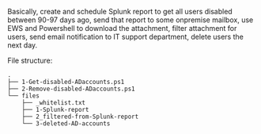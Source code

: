 Basically, create and schedule Splunk report to get all users disabled between 90-97 days ago, send that report to some onpremise mailbox, use EWS and Powershell to download the attachment, filter attachment for users, send email notification to IT support department, delete users the next day. 

File structure:
```
.
├── 1-Get-disabled-ADaccounts.ps1
├── 2-Remove-disabled-ADaccounts.ps1
└── files
    ├── _whitelist.txt
    ├── 1-Splunk-report
    ├── 2_filtered-from-Splunk-report
    └── 3-deleted-AD-accounts
```
